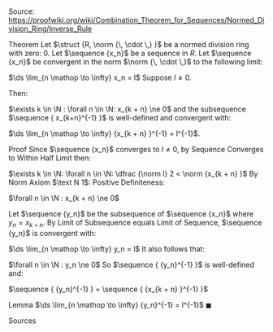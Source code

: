 # 

Source: https://proofwiki.org/wiki/Combination_Theorem_for_Sequences/Normed_Division_Ring/Inverse_Rule



Theorem
Let $\struct {R, \norm {\, \cdot \,} }$ be a normed division ring with zero: $0$.
Let $\sequence {x_n}$ be a sequence in $R$.
Let $\sequence {x_n}$ be convergent in the norm $\norm {\, \cdot \,}$ to the following limit:

$\ds \lim_{n \mathop \to \infty} x_n = l$
Suppose $l \ne 0$.

Then:

$\exists k \in \N : \forall n \in \N: x_{k + n} \ne 0$
and the subsequence $\sequence { x_{k+n}^{-1} }$ is well-defined and convergent with:

$\ds \lim_{n \mathop \to \infty} {x_{k + n} }^{-1} = l^{-1}$.


Proof
Since $\sequence {x_n}$ converges to $l \ne 0$, by Sequence Converges to Within Half Limit then:

$\exists k \in \N: \forall n \in \N: \dfrac {\norm l} 2 < \norm {x_{k + n} }$
By Norm Axiom $\text N 1$: Positive Definiteness:

$\forall n \in \N : x_{k + n} \ne 0$

Let $\sequence {y_n}$ be the subsequence of $\sequence {x_n}$ where $y_n = x_{k + n}$. 
By Limit of Subsequence equals Limit of Sequence, $\sequence {y_n}$ is convergent with:

$\ds \lim_{n \mathop \to \infty} y_n = l$
It also follows that: 

$\forall n \in \N : y_n \ne 0$
So $\sequence { {y_n}^{-1} }$ is well-defined and:

$\sequence { {y_n}^{-1} } = \sequence { {x_{k + n} }^{-1} }$


Lemma
$\ds \lim_{n \mathop \to \infty} {y_n}^{-1} = l^{-1}$
$\blacksquare$


Sources




